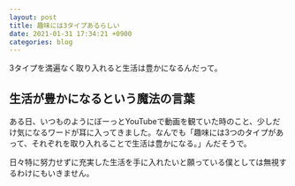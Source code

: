 ```yaml
---
layout: post
title: 趣味には3タイプあるらしい
date: 2021-01-31 17:34:21 +0900 
categories: blog
---
```


3タイプを満遍なく取り入れると生活は豊かになるんだって。

## 生活が豊かになるという魔法の言葉

ある日、いつものようにぼーっとYouTubeで動画を観ていた時のこと、少しだけ気になるワードが耳に入ってきました。なんでも「趣味には3つのタイプがあって、それぞれを取り入れることで生活は豊かになる。」んだそうで。

日々特に努力せずに充実した生活を手に入れたいと願っている僕としては無視するわけにもいきません。
